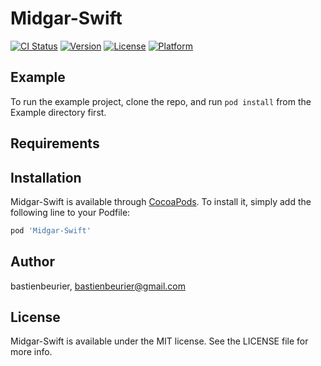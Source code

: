 # Midgar-Swift

[![CI Status](https://img.shields.io/travis/bastienbeurier/Midgar-Swift.svg?style=flat)](https://travis-ci.org/bastienbeurier/Midgar-Swift)
[![Version](https://img.shields.io/cocoapods/v/Midgar-Swift.svg?style=flat)](https://cocoapods.org/pods/Midgar-Swift)
[![License](https://img.shields.io/cocoapods/l/Midgar-Swift.svg?style=flat)](https://cocoapods.org/pods/Midgar-Swift)
[![Platform](https://img.shields.io/cocoapods/p/Midgar-Swift.svg?style=flat)](https://cocoapods.org/pods/Midgar-Swift)

## Example

To run the example project, clone the repo, and run `pod install` from the Example directory first.

## Requirements

## Installation

Midgar-Swift is available through [CocoaPods](https://cocoapods.org). To install
it, simply add the following line to your Podfile:

```ruby
pod 'Midgar-Swift'
```

## Author

bastienbeurier, bastienbeurier@gmail.com

## License

Midgar-Swift is available under the MIT license. See the LICENSE file for more info.
